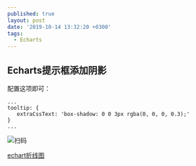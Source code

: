 ```yaml
---
published: true
layout: post
date: '2019-10-14 13:32:20 +0300'
tags:
  - Echarts
---
```

## Echarts提示框添加阴影

配置这项即可：

```
...
tooltip: {
   extraCssText: 'box-shadow: 0 0 3px rgba(0, 0, 0, 0.3);'
}
...
```
![扫码]({{site.baseurl}}/assets/img/demo/201910/2019-10-14_00001.png)

[echart折线图](https://sl17.github.io/layout/echarts-line.html)
